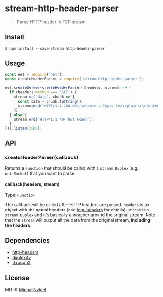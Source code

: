 # stream-http-header-parser

> Parse HTTP header in TCP stream

## Install

```
$ npm install --save stream-http-header-parser
```

## Usage
```js
const net = require('net');
const createHeaderParser = require('stream-http-header-parser');

net.createServer(createHeaderParser((headers, stream) => {
  if (headers.method === 'GET') {
    stream.on('data', chunk => {
      const data = chunk.toString();
      stream.end(`HTTP/1.1 200 OK\r\nContent-Type: text/plain\r\nContent-Length: ${data.length}\r\n\r\n${data}`);
    });
  } else {
    stream.end(`HTTP/1.1 404 Not Found`);
  }
})).listen(3000);
```

## API

### createHeaderParser(callback)

Returns a `Function` that should be called with a `stream.Duplex` (e.g. `net.Socket`) that you want to parse.

#### callback(headers, stream)

Type: `Function`

The callback will be called after HTTP headers are parsed. `headers` is an object with the actual headers
(see [http-headers](https://github.com/watson/http-headers) for details). `stream` is a `stream.Duplex`
and it's basically a wrapper around the original stream. Note that the `stream` will output all the data
from the original stream, **including the headers**.

## Dependencies

- [http-headers](https://github.com/watson/http-headers)
- [duplexify](https://github.com/mafintosh/duplexify)
- [through2](https://github.com/rvagg/through2)

## License

MIT © [Michał Nykiel](https://github.com/marszall87)
